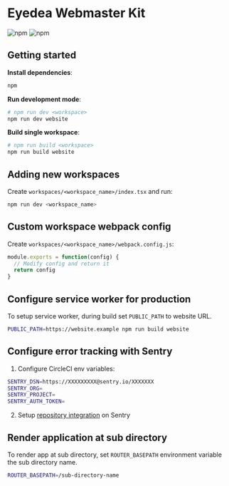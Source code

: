 # Eyedea Webmaster Kit

![npm](https://img.shields.io/npm/l/express.svg)
![npm](https://img.shields.io/badge/install-npm-blue.svg)

## Getting started

**Install dependencies**:
```sh
npm
```

**Run development mode**:

```sh
# npm run dev <workspace>
npm run dev website
```

**Build single workspace**:

```sh
# npm run build <workspace>
npm run build website
```

## Adding new workspaces

Create `workspaces/<workspace_name>/index.tsx` and run:

```sh
npm run dev <workspace_name>
```

## Custom workspace webpack config

Create `workspaces/<workspace_name>/webpack.config.js`:

```js
module.exports = function(config) {
  // Modify config and return it
  return config
}
```
## Configure service worker for production

To setup service worker, during build set `PUBLIC_PATH` to website URL.

```sh
PUBLIC_PATH=https://website.example npm run build website
```

## Configure error tracking with Sentry

1. Configure CircleCI env variables:
  ```sh
  SENTRY_DSN=https://XXXXXXXXX@sentry.io/XXXXXXX
  SENTRY_ORG=
  SENTRY_PROJECT=
  SENTRY_AUTH_TOKEN=
  ```
2. Setup [repository integration](https://docs.sentry.io/workflow/releases/?platform=javascript#a-link-a-repository) on Sentry
  
## Render application at sub directory

To render app at sub directory, set `ROUTER_BASEPATH` environment variable the sub directory name.

```sh
ROUTER_BASEPATH=/sub-directory-name
```

